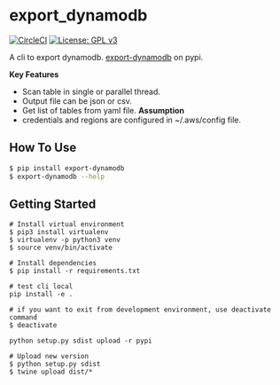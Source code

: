 # export_dynamodb
[![CircleCI](https://circleci.com/gh/travistrle/export-dynamodb/tree/master.svg?style=svg)](https://circleci.com/gh/travistrle/export-dynamodb/tree/master) 
[![License: GPL v3](https://img.shields.io/badge/License-GPL%20v3-blue.svg)](https://www.gnu.org/licenses/gpl-3.0)

A cli to export dynamodb. [export-dynamodb](https://pypi.org/project/export-dynamodb/) on pypi.

**Key Features**
  * Scan table in single or parallel thread.
  * Output file can be json or csv.
  * Get list of tables from yaml file.
**Assumption**
  * credentials and regions are configured in ~/.aws/config file.
  
## How To Use

```bash
$ pip install export-dynamodb
$ export-dynamodb --help
```

## Getting Started

```
# Install virtual environment
$ pip3 install virtualenv 
$ virtualenv -p python3 venv
$ source venv/bin/activate

# Install dependencies
$ pip install -r requirements.txt

# test cli local
pip install -e .

# if you want to exit from development environment, use deactivate command
$ deactivate

python setup.py sdist upload -r pypi

# Upload new version
$ python setup.py sdist
$ twine upload dist/*
```
